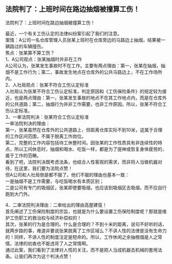 ## 法院判了：上班时间在路边抽烟被撞算工伤！

法院判了：上班时间在路边抽烟被撞算工伤！

最近，一个有关工伤认定的法律纠纷案引起了我们的注意。  
案情：A公司一名仓库管理人员张某上班时在仓库旁边的马路边上抽烟，结果被一辆路过的车辆撞伤。  
焦点：张某算不算工伤？  
1、A公司观点：张某抽烟时并非在工作  
A公司认为，张某发生事故时不在工作。主要有两点理由：第一，张某在抽烟，抽烟不是工作行为；第二，事故发生地点在仓库外的公共马路边上，不在工作场所内。  
2、人社局观点：张某不符合工伤认定标准  
人社局认为张某不符合工伤认定标准，判定原因和《工伤保险条件》的规定较为接近，也是两点理由：第一，张某发生事故的地点不在其工作地点内，而是在仓库外的公共道路；第二，抽烟行为并非工作需要，也非工作原因。所以，张某不符合工伤认定标准。  
3、一审法院判决：张某符合工伤认定标准  
一审法院判决的理由：  
第一，张某虽然在仓库外的公共道路上，但距离仓库实际不到10米，这属于合理的工作区间范围，不属于脱离工作岗位。  
第二，完整的工作内容包括待工休整时间。因张某的工作性质具有非连续性的特点，所以工间休息时，抽烟和喝水、吃饭一样，都是为了提神或恢复身体疲劳的，属于工作的范畴。  
看到了吧，法院判决既考虑法条，也结合人性客观的需求，而非将人当做机器对待，在这里，我们要为法院点赞！  
但A公司和人社局倒是都不服了。他们不服的理由也基本一致：  
一是抽烟不是工作需要，与吃饭喝水有本质区别；  
二是公司有专门的吸烟区，张某即使要吸烟，也应该到吸烟区去吸烟，而不应自行跑到大门外。

4、二审法院判决理由：二审给出的理由高屋建瓴！  
首先阐述了工伤保险制度的宗旨，也就是为什么要设置工伤保险制度呢？那就是维护工伤职工的救治权与经济补偿权的！  
其次，张某的行为是合理的。什么是合理的？不到十米的距离，说句不好听的话，就两步路的事，难道非要说张某脱离了工作区域么？不讲人性的法律是没有生命力的！同样，不讲人性的制度注定是短命的。所以，工作休闲之余抽根烟是人之常情，法律的初衷也不能违背了人之常情啊。  
通过此案，我们看到了法律对人性的关注，而不是把人当成机器去机械的套用法条。让我们再次为这个判决点赞！

 
